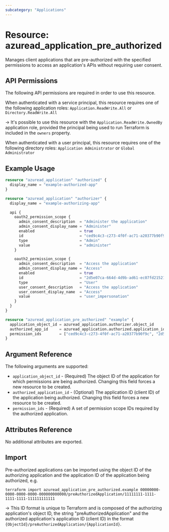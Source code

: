 ```yaml
---
subcategory: "Applications"
---
```


# Resource: azuread_application_pre_authorized

Manages client applications that are pre-authorized with the specified permissions to access an application's APIs without requiring user consent.

## API Permissions

The following API permissions are required in order to use this resource.

When authenticated with a service principal, this resource requires one of the following application roles: `Application.ReadWrite.All` or `Directory.ReadWrite.All`

-> It's possible to use this resource with the `Application.ReadWrite.OwnedBy` application role, provided the principal being used to run Terraform is included in the `owners` property.

When authenticated with a user principal, this resource requires one of the following directory roles: `Application Administrator` or `Global Administrator`

## Example Usage

```terraform
resource "azuread_application" "authorized" {
  display_name = "example-authorized-app"
}

resource "azuread_application" "authorizer" {
  display_name = "example-authorizing-app"

  api {
    oauth2_permission_scope {
      admin_consent_description  = "Administer the application"
      admin_consent_display_name = "Administer"
      enabled                    = true
      id                         = "ced9c4c3-c273-4f0f-ac71-a20377b90f9c"
      type                       = "Admin"
      value                      = "administer"
    }

    oauth2_permission_scope {
      admin_consent_description  = "Access the application"
      admin_consent_display_name = "Access"
      enabled                    = true
      id                         = "2d5e07ca-664d-4d9b-ad61-ec07fd215213"
      type                       = "User"
      user_consent_description   = "Access the application"
      user_consent_display_name  = "Access"
      value                      = "user_impersonation"
    }
  }
}

resource "azuread_application_pre_authorized" "example" {
  application_object_id = azuread_application.authorizer.object_id
  authorized_app_id     = azuread_application.authorized.application_id
  permission_ids        = ["ced9c4c3-c273-4f0f-ac71-a20377b90f9c", "2d5e07ca-664d-4d9b-ad61-ec07fd215213"]
}
```

## Argument Reference

The following arguments are supported:

* `application_object_id` - (Required) The object ID of the application for which permissions are being authorized. Changing this field forces a new resource to be created.
* `authorized_application_id` - (Optional) The application ID (client ID) of the application being authorized. Changing this field forces a new resource to be created.
* `permission_ids` - (Required) A set of permission scope IDs required by the authorized application. 

## Attributes Reference

No additional attributes are exported.

## Import

Pre-authorized applications can be imported using the object ID of the authorizing application and the application ID of the application being authorized, e.g.

```shell
terraform import azuread_application_pre_authorized.example 00000000-0000-0000-0000-000000000000/preAuthorizedApplication/11111111-1111-1111-1111-111111111111
```

-> This ID format is unique to Terraform and is composed of the authorizing application's object ID, the string "preAuthorizedApplication" and the authorized application's application ID (client ID) in the format `{ObjectId}/preAuthorizedApplication/{ApplicationId}`.
